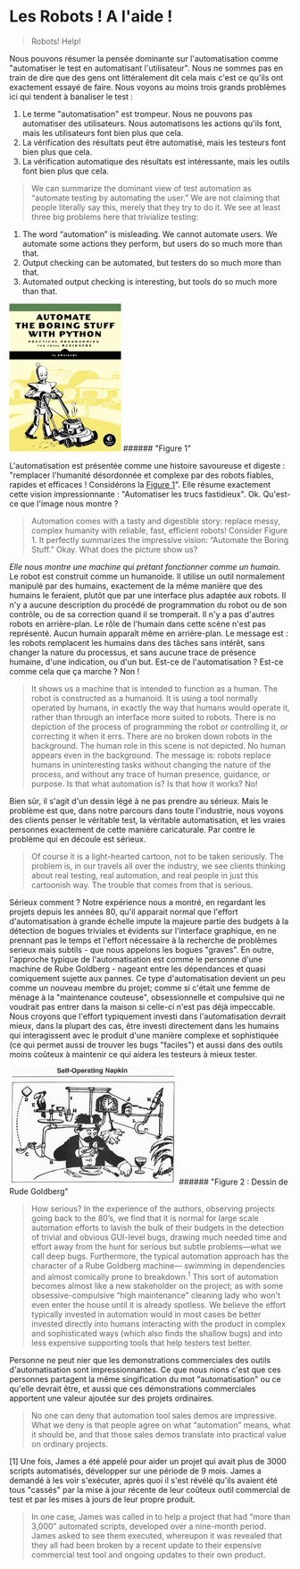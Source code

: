# Les Robots ! A l'aide !
> Robots! Help!

Nous pouvons résumer la pensée dominante sur l'automatisation comme "automatiser le test en automatisant l'utilisateur". Nous ne sommes pas en train de dire que des gens ont littéralement dit cela mais c'est ce qu'ils ont exactement essayé de faire. Nous voyons au moins trois grands problèmes ici qui tendent à banaliser le test :

1. Le terme "automatisation" est trompeur. Nous ne pouvons pas automatiser des utilisateurs. Nous automatisons les actions qu'ils font, mais les utilisateurs font bien plus que cela.
2. La vérification des résultats peut être automatisé, mais les testeurs font bien plus que cela.
3. La vérification automatique des résultats est intéressante, mais les outils font bien plus que cela.

> We can summarize the dominant view of test automation as “automate testing by automating the
user.” We are not claiming that people literally say this, merely that they try to do it. We see at
least three big problems here that trivialize testing:
1. The word “automation” is misleading. We cannot
automate users. We automate some actions they
perform, but users do so much more than that.
2. Output checking can be automated, but testers do
so much more than that.
3. Automated output checking is interesting, but
tools do so much more than that.

<img src="images/figure1.png" alt="Figure 1" width="200" />
###### "Figure 1"

L'automatisation est présentée comme une histoire savoureuse et digeste : "remplacer l'humanité désordonnée et complexe par des robots fiables, rapides et efficaces ! Considérons la [Figure 1](images/figure1.png)". Elle résume exactement cette vision impressionnante : "Automatiser les trucs fastidieux". Ok. Qu'est-ce que l'image nous montre ?

> Automation comes with a tasty and digestible story:
replace messy, complex humanity with reliable, fast,
efficient robots! Consider Figure 1. It perfectly
summarizes the impressive vision: “Automate the Boring
Stuff.” Okay. What does the picture show us?

*Elle nous montre une machine qui prétant fonctionner comme un humain*. Le robot est construit comme un humanoïde. Il utilise un outil normalement manipulé par des humains, exactement de la même manière que des humains le feraient, plutôt que par une interface plus adaptée aux robots. Il n'y a aucune description du procédé de programmation du robot ou de son contrôle, ou de sa correction quand il se tromperait. Il n'y a pas d'autres robots en arrière-plan. Le rôle de l'humain dans cette scène n'est pas représenté. Aucun humain apparaît même en arrière-plan. Le message est : les robots remplacent les humains dans des tâches sans intérêt, sans changer la nature du processus, et sans aucune trace de présence humaine, d'une indication, ou d'un but. Est-ce de l'automatisation ? Est-ce comme cela que ça marche ? Non !

> It shows us a machine that is intended to function as a
human. The robot is constructed as a humanoid. It is
using a tool normally operated by humans, in exactly the
way that humans would operate it, rather than through
an interface more suited to robots. There is no depiction of the process of programming the robot
or controlling it, or correcting it when it errs. There are no broken down robots in the background.
The human role in this scene is not depicted. No human appears even in the background. The
message is: robots replace humans in uninteresting tasks without changing the nature of the
process, and without any trace of human presence, guidance, or purpose. Is that what automation
is? Is that how it works? No!

Bien sûr, il s'agit d'un dessin légé à ne pas prendre au sérieux. Mais le problème est que, dans notre parcours dans toute l'industrie, nous voyons des clients penser le véritable test, la véritable automatisation, et les vraies personnes exactement de cette manière caricaturale. Par contre le problème qui en découle est sérieux.

> Of course it is a light-hearted cartoon, not to be taken seriously. The problem is, in our travels all
over the industry, we see clients thinking about real testing, real automation, and real people in
just this cartoonish way. The trouble that comes from that is serious.

Sérieux comment ? Notre expérience nous a montré, en regardant les projets depuis les années 80, qu'il apparait normal que l'effort d'automatisation à grande échelle impute la majeure partie des budgets à la détection de bogues triviales et évidents sur l'interface graphique, en ne prennant pas le temps et l'effort nécessaire à la recherche de problèmes serieux mais subtils - que nous appelons les bogues "graves". En outre, l'approche typique de l'automatisation est comme le personne d'une machine de Rube Goldberg - nageant entre les dépendances et quasi comiquement sujette aux pannes. Ce type d'automatisation devient un peu comme un nouveau membre du projet; comme si c'était une femme de ménage à la "maintenance couteuse", obsessionnelle et compulsive qui ne voudrait pas entrer dans la maison si celle-ci n'est pas déjà impeccable. Nous croyons que l'effort typiquement investi dans l'automatisation devrait mieux, dans la plupart des cas, être investi directement dans les humains qui interagissent avec le produit d'une manière complexe et sophistiquée (ce qui permet aussi de trouver les bugs "faciles") et aussi dans des outils moins coûteux à maintenir ce qui aidera les testeurs à mieux tester. 

<img src="images/figure2.png" alt="Figure 1" width="300" />
###### "Figure 2 : Dessin de Rude Goldberg"

> How serious? In the experience of the authors, observing projects going back to the 80’s, we find
that it is normal for large scale automation efforts to lavish the bulk of their budgets in the detection of
trivial and obvious GUI-level bugs, drawing much needed time and effort away from the hunt for
serious but subtle problems—what we call deep bugs. Furthermore, the typical automation approach
has the character of a Rube Goldberg machine— swimming in dependencies and almost comically
prone to breakdown.<sup>1</sup> This sort of automation becomes almost like a new stakeholder on the project; as with some obsessive-compulsive “high maintenance” cleaning lady who won’t even enter the house until it is already spotless. 
We believe the effort typically invested in automation would in most cases be better invested directly into
humans interacting with the product in complex and sophisticated ways (which also finds the
shallow bugs) and into less expensive supporting tools that help testers test better.

Personne ne peut nier que les demonstrations commerciales des outils d'automatisation sont impressionnantes. Ce que nous nions c'est que ces personnes partagent la même singification du mot "automatisation" ou ce qu'elle devrait être, et aussi que ces démonstrations commerciales apportent une valeur ajoutée sur des projets ordinaires.

> No one can deny that automation tool sales demos are impressive. What we deny is that people
agree on what “automation” means, what it should be, and that those sales demos translate into
practical value on ordinary projects.

[1] Une fois, James a été appelé pour aider un projet qui avait plus de 3000 scripts automatisés, développer sur une période de 9 mois. James a demandé à les voir s'exécuter, après quoi il s'est révélé qu'ils avaient été tous "cassés" par la mise à jour récente de leur coûteux outil commercial de test et par les mises à jours de leur propre produit.

> In one case, James was called in to help a project that had “more than 3,000” automated scripts, developed over a nine-month period. James asked to see them executed, whereupon it was revealed that they all had been broken by a recent update to their expensive commercial test tool and ongoing updates to their own product.

